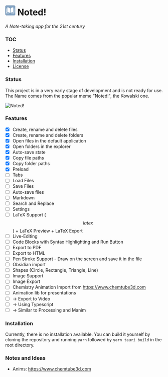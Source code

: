 # ![logo](src-tauri/icons/32x32.png) Noted!

_A Note-taking app for the 21st century_

### TOC

- [Status](#status)
- [Features](#features)
- [Installation](#installation)
- [License](LICENSE)

### Status

This project is in a very early stage of development and is not ready for use.
The Name comes from the popular meme "Noted!", the Kowalski one.

![Noted!](https://i.kym-cdn.com/entries/icons/original/000/036/325/kowalskicover.jpg)

### Features

- [x] Create, rename and delete files
- [x] Create, rename and delete folders
- [x] Open files in the default application
- [x] Open folders in the explorer
- [x] Auto-save state
- [x] Copy file paths
- [x] Copy folder paths
- [x] Preload
- [ ] Tabs
- [ ] Load Files
- [ ] Save Files
- [ ] Auto-save files
- [ ] Markdown
- [ ] Search and Replace
- [ ] Settings
- [ ] LaTeX Support ($$latex$$) + LaTeX Preview + LaTeX Export
- [ ] Live-Editing
- [ ] Code Blocks with Syntax Highlighting and Run Button
- [ ] Export to PDF
- [ ] Export to HTML
- [ ] Pen Stroke Support - Draw on the screen and save it in the file
- [ ] Obsidian import
- [ ] Shapes (Circle, Rectangle, Triangle, Line)
- [ ] Image Support
- [ ] Image Export
- [ ] Chemistry Animation Import from https://www.chemtube3d.com
- [ ] Animation lib for presentations
- [ ] -> Export to Video
- [ ] -> Using Typescript 
- [ ] -> Similar to Processing and Manim

### Installation

Currently, there is no installation available. You can build it yourself by cloning the repository and running `yarn`
followed by `yarn tauri build` in the root directory.

### Notes and Ideas
- Anims: https://www.chemtube3d.com